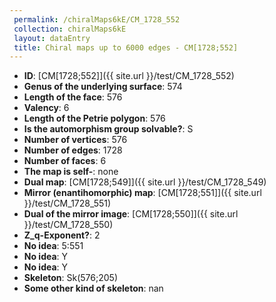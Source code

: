 ```yaml
--- 
 permalink: /chiralMaps6kE/CM_1728_552 
 collection: chiralMaps6kE
 layout: dataEntry
 title: Chiral maps up to 6000 edges - CM[1728;552]
---
```


- **ID**: [CM[1728;552]]({{ site.url }}/test/CM_1728_552)
- **Genus of the underlying surface**: 574
- **Length of the face**: 576
- **Valency**: 6
- **Length of the Petrie polygon**: 576
- **Is the automorphism group solvable?**: S
- **Number of vertices**: 576
- **Number of edges**: 1728
- **Number of faces**: 6
- **The map is self-**: none
- **Dual map**: [CM[1728;549]]({{ site.url }}/test/CM_1728_549)
- **Mirror (enantihomorphic) map**: [CM[1728;551]]({{ site.url }}/test/CM_1728_551)
- **Dual of the mirror image**: [CM[1728;550]]({{ site.url }}/test/CM_1728_550)
- **Z_q-Exponent?**: 2
- **No idea**:  5:551
- **No idea**: Y
- **No idea**: Y
- **Skeleton**: Sk(576;205)
- **Some other kind of skeleton**: nan
